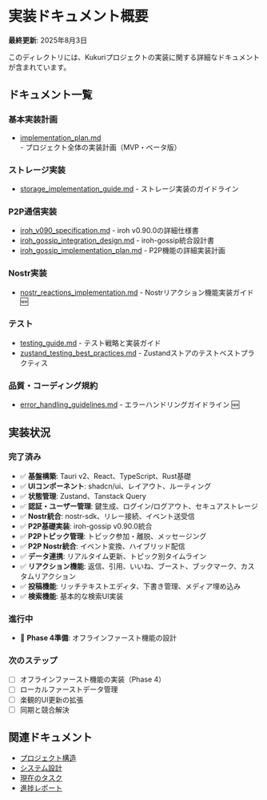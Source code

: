 # 実装ドキュメント概要

**最終更新**: 2025年8月3日

このディレクトリには、Kukuriプロジェクトの実装に関する詳細なドキュメントが含まれています。

## ドキュメント一覧

### 基本実装計画
- [implementation_plan.md](./implementation_plan.md) - プロジェクト全体の実装計画（MVP・ベータ版）

### ストレージ実装
- [storage_implementation_guide.md](./storage_implementation_guide.md) - ストレージ実装のガイドライン

### P2P通信実装
- [iroh_v090_specification.md](./iroh_v090_specification.md) - iroh v0.90.0の詳細仕様書
- [iroh_gossip_integration_design.md](./iroh_gossip_integration_design.md) - iroh-gossip統合設計書
- [iroh_gossip_implementation_plan.md](./iroh_gossip_implementation_plan.md) - P2P機能の詳細実装計画

### Nostr実装
- [nostr_reactions_implementation.md](./nostr_reactions_implementation.md) - Nostrリアクション機能実装ガイド 🆕

### テスト
- [testing_guide.md](./testing_guide.md) - テスト戦略と実装ガイド
- [zustand_testing_best_practices.md](./zustand_testing_best_practices.md) - Zustandストアのテストベストプラクティス

### 品質・コーディング規約
- [error_handling_guidelines.md](./error_handling_guidelines.md) - エラーハンドリングガイドライン 🆕

## 実装状況

### 完了済み
- ✅ **基盤構築**: Tauri v2、React、TypeScript、Rust基礎
- ✅ **UIコンポーネント**: shadcn/ui、レイアウト、ルーティング
- ✅ **状態管理**: Zustand、Tanstack Query
- ✅ **認証・ユーザー管理**: 鍵生成、ログイン/ログアウト、セキュアストレージ
- ✅ **Nostr統合**: nostr-sdk、リレー接続、イベント送受信
- ✅ **P2P基礎実装**: iroh-gossip v0.90.0統合
- ✅ **P2Pトピック管理**: トピック参加・離脱、メッセージング
- ✅ **P2P Nostr統合**: イベント変換、ハイブリッド配信
- ✅ **データ連携**: リアルタイム更新、トピック別タイムライン
- ✅ **リアクション機能**: 返信、引用、いいね、ブースト、ブックマーク、カスタムリアクション
- ✅ **投稿機能**: リッチテキストエディタ、下書き管理、メディア埋め込み
- ✅ **検索機能**: 基本的な検索UI実装

### 進行中
- 🔄 **Phase 4準備**: オフラインファースト機能の設計

### 次のステップ
- [ ] オフラインファースト機能の実装（Phase 4）
- [ ] ローカルファーストデータ管理
- [ ] 楽観的UI更新の拡張
- [ ] 同期と競合解決

## 関連ドキュメント

- [プロジェクト構造](../03_development_setup/project_structure.md)
- [システム設計](../02_architecture/system_design.md)
- [現在のタスク](../01_project/activeContext/current_tasks.md)
- [進捗レポート](../01_project/progressReports/)